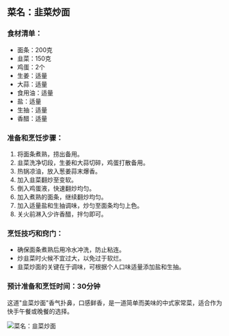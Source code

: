 ﻿---
name: 菜名：韭菜炒面
created_at: 20250422_205535
tags: [AI生成]
---

## 菜名：韭菜炒面

### 食材清单：
- 面条：200克
- 韭菜：150克
- 鸡蛋：2个
- 生姜：适量
- 大蒜：适量
- 食用油：适量
- 盐：适量
- 生抽：适量
- 香醋：适量

### 准备和烹饪步骤：
1. 将面条煮熟，捞出备用。
2. 韭菜洗净切段，生姜和大蒜切碎，鸡蛋打散备用。
3. 热锅凉油，放入葱姜蒜末爆香。
4. 加入韭菜翻炒至变软。
5. 倒入鸡蛋液，快速翻炒均匀。
6. 加入煮熟的面条，继续翻炒均匀。
7. 加入适量盐和生抽调味，炒匀至面条均匀上色。
8. 关火前淋入少许香醋，拌匀即可。

### 烹饪技巧和窍门：
- 确保面条煮熟后用冷水冲洗，防止粘连。
- 炒韭菜时火候不宜过大，以免过于软烂。
- 韭菜炒面的关键在于调味，可根据个人口味适量添加盐和生抽。

### 预计准备和烹饪时间：30分钟

这道"韭菜炒面"香气扑鼻，口感鲜香，是一道简单而美味的中式家常菜，适合作为快手午餐或晚餐的选择。

![菜名：韭菜炒面](https://source.unsplash.com/random/800x600/?food,菜名：韭菜炒面)
